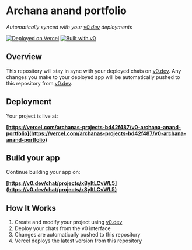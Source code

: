 # Archana anand portfolio

*Automatically synced with your [v0.dev](https://v0.dev) deployments*

[![Deployed on Vercel](https://img.shields.io/badge/Deployed%20on-Vercel-black?style=for-the-badge&logo=vercel)](https://vercel.com/archanas-projects-bd42f487/v0-archana-anand-portfolio)
[![Built with v0](https://img.shields.io/badge/Built%20with-v0.dev-black?style=for-the-badge)](https://v0.dev/chat/projects/x8yItLCvWL5)

## Overview

This repository will stay in sync with your deployed chats on [v0.dev](https://v0.dev).
Any changes you make to your deployed app will be automatically pushed to this repository from [v0.dev](https://v0.dev).

## Deployment

Your project is live at:

**[https://vercel.com/archanas-projects-bd42f487/v0-archana-anand-portfolio](https://vercel.com/archanas-projects-bd42f487/v0-archana-anand-portfolio)**

## Build your app

Continue building your app on:

**[https://v0.dev/chat/projects/x8yItLCvWL5](https://v0.dev/chat/projects/x8yItLCvWL5)**

## How It Works

1. Create and modify your project using [v0.dev](https://v0.dev)
2. Deploy your chats from the v0 interface
3. Changes are automatically pushed to this repository
4. Vercel deploys the latest version from this repository
